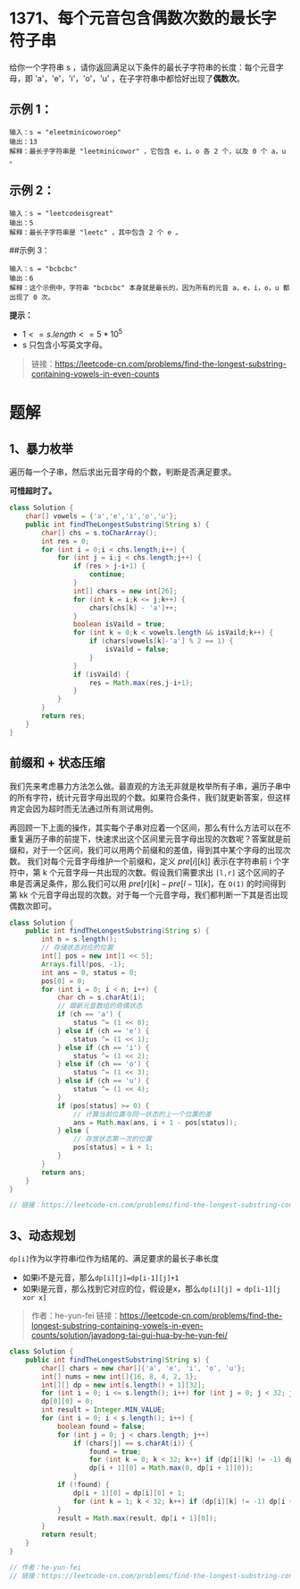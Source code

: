 # 1371、每个元音包含偶数次数的最长字符子串

给你一个字符串 s ，请你返回满足以下条件的最长子字符串的长度：每个元音字母，即 'a'，'e'，'i'，'o'，'u' ，在子字符串中都恰好出现了**偶数次**。


## 示例 1：
```
输入：s = "eleetminicoworoep"
输出：13
解释：最长子字符串是 "leetminicowor" ，它包含 e，i，o 各 2 个，以及 0 个 a，u 。
```
## 示例 2：
```
输入：s = "leetcodeisgreat"
输出：5
解释：最长子字符串是 "leetc" ，其中包含 2 个 e 。
```
##示例 3：
```
输入：s = "bcbcbc"
输出：6
解释：这个示例中，字符串 "bcbcbc" 本身就是最长的，因为所有的元音 a，e，i，o，u 都出现了 0 次。
```

**提示：** 

- $1 <= s.length <= 5 * 10^5$
- s 只包含小写英文字母。
> 链接：https://leetcode-cn.com/problems/find-the-longest-substring-containing-vowels-in-even-counts

# 题解
## 1、暴力枚举
遍历每一个子串，然后求出元音字母的个数，判断是否满足要求。

**可惜超时了。**
```java
class Solution {
    char[] vowels = {'a','e','i','o','u'};
    public int findTheLongestSubstring(String s) {
        char[] chs = s.toCharArray();
        int res = 0;
        for (int i = 0;i < chs.length;i++) {
            for (int j = i;j < chs.length;j++) {
                if (res > j-i+1) {
                    continue;
                }
                int[] chars = new int[26];
                for (int k = i;k <= j;k++) {
                    chars[chs[k] - 'a']++;
                }
                boolean isVaild = true;
                for (int k = 0;k < vowels.length && isVaild;k++) {
                    if (chars[vowels[k]-'a'] % 2 == 1) {
                        isVaild = false;
                    }
                }
                if (isVaild) {
                    res = Math.max(res,j-i+1);
                }
            }
        }
        return res;
    }
}
```

## 前缀和 + 状态压缩
我们先来考虑暴力方法怎么做。最直观的方法无非就是枚举所有子串，遍历子串中的所有字符，统计元音字母出现的个数。如果符合条件，我们就更新答案，但这样肯定会因为超时而无法通过所有测试用例。

再回顾一下上面的操作，其实每个子串对应着一个区间，那么有什么方法可以在不重复遍历子串的前提下，快速求出这个区间里元音字母出现的次数呢？答案就是前缀和，对于一个区间，我们可以用两个前缀和的差值，得到其中某个字母的出现次数。
我们对每个元音字母维护一个前缀和，定义 $\textit{pre}[i][k]$] 表示在字符串前 i 个字符中，第 k 个元音字母一共出现的次数。假设我们需要求出 `[l,r]` 这个区间的子串是否满足条件，那么我们可以用 $pre[r][k]-pre[l-1][k]$，在 `O(1)` 的时间得到第 kk 个元音字母出现的次数。对于每一个元音字母，我们都判断一下其是否出现偶数次即可。


```java
class Solution {
    public int findTheLongestSubstring(String s) {
        int n = s.length();
        // 存储状态对应的位置
        int[] pos = new int[1 << 5];
        Arrays.fill(pos, -1);
        int ans = 0, status = 0;
        pos[0] = 0;
        for (int i = 0; i < n; i++) {
            char ch = s.charAt(i);
            // 跟新元音数组的奇偶状态
            if (ch == 'a') {
                status ^= (1 << 0);
            } else if (ch == 'e') {
                status ^= (1 << 1);
            } else if (ch == 'i') {
                status ^= (1 << 2);
            } else if (ch == 'o') {
                status ^= (1 << 3);
            } else if (ch == 'u') {
                status ^= (1 << 4);
            }
            if (pos[status] >= 0) {
                // 计算当前位置与同一状态的上一个位置的差
                ans = Math.max(ans, i + 1 - pos[status]);
            } else {
                // 存放状态第一次的位置
                pos[status] = i + 1;
            }
        }
        return ans;
    }
}

// 链接：https://leetcode-cn.com/problems/find-the-longest-substring-containing-vowels-in-even-counts/solution/mei-ge-yuan-yin-bao-han-ou-shu-ci-de-zui-chang-z-2/
```

## 3、动态规划
`dp[i]`作为以字符串i位作为结尾的、满足要求的最长子串长度

- 如果i不是元音，那么`dp[i][j]=dp[i-1][j]+1`
- 如果i是元音，那么找到它对应的位，假设是x，那么`dp[i][j] = dp[i-1][j xor x]`

> 作者：he-yun-fei
> 链接：https://leetcode-cn.com/problems/find-the-longest-substring-containing-vowels-in-even-counts/solution/javadong-tai-gui-hua-by-he-yun-fei/

```java
class Solution {
    public int findTheLongestSubstring(String s) {
        char[] chars = new char[]{'a', 'e', 'i', 'o', 'u'};
        int[] nums = new int[]{16, 8, 4, 2, 1};
        int[][] dp = new int[s.length() + 1][32];
        for (int i = 0; i <= s.length(); i++) for (int j = 0; j < 32; j++) dp[i][j] = -1;
        dp[0][0] = 0;
        int result = Integer.MIN_VALUE;
        for (int i = 0; i < s.length(); i++) {
            boolean found = false;
            for (int j = 0; j < chars.length; j++)
                if (chars[j] == s.charAt(i)) {
                    found = true;
                    for (int k = 0; k < 32; k++) if (dp[i][k] != -1) dp[i + 1][k ^ nums[j]] = dp[i][k] + 1;
                    dp[i + 1][0] = Math.max(0, dp[i + 1][0]);
                }
            if (!found) {
                dp[i + 1][0] = dp[i][0] + 1;
                for (int k = 1; k < 32; k++) if (dp[i][k] != -1) dp[i + 1][k] = dp[i][k] + 1;
            }
            result = Math.max(result, dp[i + 1][0]);
        }
        return result;
    }
}

// 作者：he-yun-fei
// 链接：https://leetcode-cn.com/problems/find-the-longest-substring-containing-vowels-in-even-counts/solution/javadong-tai-gui-hua-by-he-yun-fei/

```